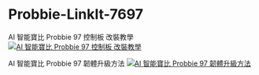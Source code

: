 # Probbie-LinkIt-7697

AI 智能寶比 Probbie 97 控制板 改裝教學
<a href="https://www.youtube.com/watch?v=D_4KxkLMUWo"><img src="https://img.youtube.com/vi/D_4KxkLMUWo/0.jpg" alt="AI 智能寶比 Probbie 97 控制板 改裝教學"></a>

AI 智能寶比 Probbie 97 韌體升級方法
<a href="https://www.youtube.com/watch?v=y6qMFpBJFG4"><img src="https://img.youtube.com/vi/y6qMFpBJFG4/0.jpg" alt="AI 智能寶比 Probbie 97 韌體升級方法"></a>
